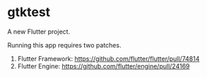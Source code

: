 # gtktest

A new Flutter project.

Running this app requires two patches.
1. Flutter Framework: https://github.com/flutter/flutter/pull/74814
2. Flutter Engine: https://github.com/flutter/engine/pull/24169